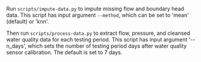 Run `scripts/impute-data.py` to impute missing flow and boundary head data. This script has input argument `--method`, which can be set to 'mean' (default) or 'knn'. 

Then run `scripts/process-data.py` to extract flow, pressure, and cleansed water quality data for each testing period. This script has input argument '--n_days', which sets the number of testing period days after water quality sensor calibration. The default is set to 7 days. 